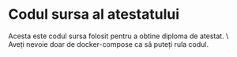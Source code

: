 # Codul sursa al atestatului
Acesta este codul sursa folosit pentru a obtine diploma de atestat.
\ \
Aveți nevoie doar de docker-compose ca să puteți rula codul.
